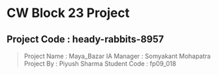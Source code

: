 # CW Block 23 Project 
## Project Code : heady-rabbits-8957
> Project Name : Maya_Bazar
> IA Manager : Somyakant Mohapatra
> Project By : Piyush Sharma
> Student Code : fp09_018
